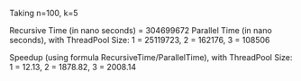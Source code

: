 Taking n=100, k=5

Recursive Time (in nano seconds) = 304699672
Parallel Time (in nano seconds), with ThreadPool Size:
1 = 25119723,
2 = 162176,
3 = 108506

Speedup (using formula RecursiveTime/ParallelTime), with ThreadPool Size:
1 = 12.13,
2 = 1878.82,
3 = 2008.14




